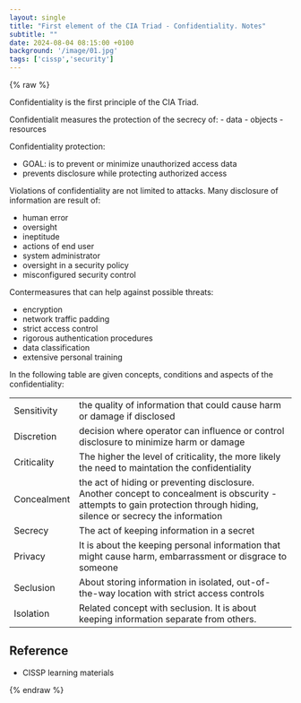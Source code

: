 ```yaml
---
layout: single
title: "First element of the CIA Triad - Confidentiality. Notes"
subtitle: ""
date: 2024-08-04 08:15:00 +0100
background: '/image/01.jpg'
tags: ['cissp','security']
---
```


{% raw %}

Confidentiality is the first principle of the CIA Triad. 

Confidentialit measures the protection of the secrecy of:
	- data
	- objects
	- resources

Confidentiality protection:
- GOAL:  is to prevent or minimize unauthorized access data
- prevents disclosure while protecting authorized access


Violations of confidentiality are not limited to attacks. Many disclosure of information are result of:
- human error
- oversight
- ineptitude
- actions of end user
- system administrator
- oversight in a security policy
- misconfigured security control


Contermeasures that can help against possible threats:
- encryption
- network traffic padding
- strict access control
- rigorous authentication procedures
- data classification
- extensive personal training


In the following table are given concepts, conditions and aspects of the confidentiality:

|             |                                                                                                                                                                          |
| ----------- | ------------------------------------------------------------------------------------------------------------------------------------------------------------------------ |
| Sensitivity | the quality of information that could cause harm or damage if disclosed                                                                                                  |
| Discretion  | decision where operator can influence or control disclosure to minimize harm or damage                                                                                   |
| Criticality | The higher the level of criticality, the more likely the need to maintation the confidentiality                                                                          |
| Concealment | the act of hiding or preventing disclosure. Another concept to concealment is obscurity - attempts to gain protection through hiding, silence or secrecy the information |
| Secrecy     | The act of keeping information in a secret                                                                                                                               |
| Privacy     | It is about the keeping personal information that might cause harm, embarrassment or disgrace to someone                                                                 |
| Seclusion   | About storing information in isolated, out-of-the-way location with strict access controls                                                                               |
| Isolation   | Related concept with seclusion. It is about keeping information separate from others.                                                                                    |


## Reference
- CISSP learning materials

{% endraw %}